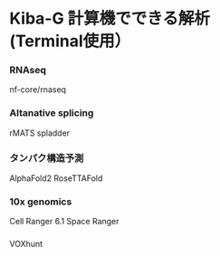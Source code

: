 # Kiba-G 計算機でできる解析　(Terminal使用）

### RNAseq
nf-core/rnaseq

### Altanative splicing
rMATS
spladder

### タンパク構造予測
AlphaFold2
RoseTTAFold

### 10x genomics
Cell Ranger 6.1
Space Ranger 

### 
VOXhunt


###


###


###


###


###

